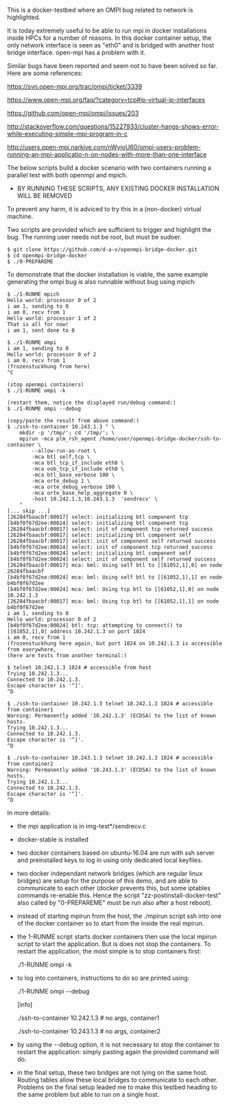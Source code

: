 
This is a docker-testbed where an OMPI bug related to network is highlighted.

It is today extremely useful to be able to run mpi in docker installations
inside HPCs for a number of reasons.  In this docker container setup, the
only network interface is seen as "eth0" and is bridged with another host
bridge interface. open-mpi has a problem with it.

Similar bugs have been reported and seem not to have been solved so far.
Here are some references:

https://svn.open-mpi.org/trac/ompi/ticket/3339

https://www.open-mpi.org/faq/?category=tcp#ip-virtual-ip-interfaces

https://github.com/open-mpi/ompi/issues/203

http://stackoverflow.com/questions/15227933/cluster-hangs-shows-error-while-executing-simple-mpi-program-in-c

http://users.open-mpi.narkive.com/nWyjoU60/ompi-users-problem-running-an-mpi-applicatio-n-on-nodes-with-more-than-one-interface

The below scripts build a docker scenario with two containers running a
parallel test with both openmpi and mpich.

* BY RUNNING THESE SCRIPTS, ANY EXISTING DOCKER INSTALLATION WILL BE REMOVED

To prevent any harm, it is adviced to try this in a (non-docker) virtual machine.

Two scripts are provided which are sufficient to trigger and highlight the
bug.  The running user needs not be root, but must be sudoer.

	$ git clone https://github.com/d-a-v/openmpi-bridge-docker.git
	$ cd openmpi-bridge-docker
	$ ./0-PREPAREME

To demonstrate that the docker installation is viable, the same example
generating the ompi bug is also runnable without bug using mpich:

	$ ./1-RUNME mpich
	Hello world: processor 0 of 2
	i am 1, sending to 0
	i am 0, recv from 1
	Hello world: processor 1 of 2
	That is all for now!
	i am 1, sent done to 0

	$ ./1-RUNME ompi
	i am 1, sending to 0
	Hello world: processor 0 of 2
	i am 0, recv from 1
	(frozenstuckhung from here)
	^C
	
	(stop openmpi containers)
	$ ./1-RUNME ompi -k

	(restart them, notice the displayed run/debug command:)
	$ ./1-RUNME ompi --debug
	
	(copy/paste the result from above command:)
	$ ./ssh-to-container 10.243.1.3 " \
		mkdir -p '/tmp/'; cd '/tmp/'; \
		mpirun -mca plm_rsh_agent /home/user/openmpi-bridge-docker/ssh-to-container \
			--allow-run-as-root \
			-mca btl self,tcp \
			-mca btl_tcp_if_include eth0 \
			-mca oob_tcp_if_include eth0 \
			-mca btl_base_verbose 100 \
			-mca orte_debug 1 \
			-mca orte_debug_verbose 100 \
			-mca orte_base_help_aggregate 0 \
			-host 10.242.1.3,10.243.1.3  'sendrecv' \
		"
	[... skip ...]
	[26284fbaacbf:00017] select: initializing btl component tcp
	[b4bf0f67d2ee:00024] select: initializing btl component tcp
	[26284fbaacbf:00017] select: init of component tcp returned success
	[26284fbaacbf:00017] select: initializing btl component self
	[26284fbaacbf:00017] select: init of component self returned success
	[b4bf0f67d2ee:00024] select: init of component tcp returned success
	[b4bf0f67d2ee:00024] select: initializing btl component self
	[b4bf0f67d2ee:00024] select: init of component self returned success
	[26284fbaacbf:00017] mca: bml: Using self btl to [[61052,1],0] on node 26284fbaacbf
	[b4bf0f67d2ee:00024] mca: bml: Using self btl to [[61052,1],1] on node b4bf0f67d2ee
	[b4bf0f67d2ee:00024] mca: bml: Using tcp btl to [[61052,1],0] on node 10.242.1.3
	[26284fbaacbf:00017] mca: bml: Using tcp btl to [[61052,1],1] on node b4bf0f67d2ee
	i am 1, sending to 0
	Hello world: processor 0 of 2
	[b4bf0f67d2ee:00024] btl: tcp: attempting to connect() to [[61052,1],0] address 10.242.1.3 on port 1024
	i am 0, recv from 1
	(frozenstuckhung here again, but port 1024 on 10.242.1.3 is accessible from everywhere,
	(here are tests from another terminal:)

	$ telnet 10.242.1.3 1024 # accessible from host
	Trying 10.242.1.3...
	Connected to 10.242.1.3.
	Escape character is '^]'.
	^D
	
	$ ./ssh-to-container 10.242.1.3 telnet 10.242.1.3 1024 # accessible from container1
	Warning: Permanently added '10.242.1.3' (ECDSA) to the list of known hosts.
	Trying 10.242.1.3...
	Connected to 10.242.1.3.
	Escape character is '^]'.
	^D
	
	$ ./ssh-to-container 10.243.1.3 telnet 10.242.1.3 1024 # accessible from container2
	Warning: Permanently added '10.243.1.3' (ECDSA) to the list of known hosts.
	Trying 10.242.1.3...
	Connected to 10.242.1.3.
	Escape character is '^]'.
	^D
	
		

In more details:

* the mpi application is in img-test*/sendrecv.c

* docker-stable is installed

* two docker containers based on ubuntu-16.04 are run with ssh server and
  preinstalled keys to log in using only dedicated local keyfiles.

* two docker independant network bridges (which are regular linux bridges)
  are setup for the purpose of this demo, and are able to communicate to
  each other (docker prevents this, but some iptables commands re-enable
  this.  Hence the script "zz-postinstall-docker-test" also called by
  "0-PREPAREME" must be run also after a host reboot).

* instead of starting mpirun from the host, the ./mpirun script ssh into one
  of the docker container so to start from the inside the real mpirun.

* the 1-RUNME script starts docker containers then use the local mpirun script
  to start the application. But is does not stop the containers.
  To restart the application, the most simple is to stop containers first:

	./1-RUNME ompi -k

* to log into containers, instructions to do so are printed using:

	./1-RUNME ompi --debug
	
	[info]
	
	./ssh-to-container 10.242.1.3 # no args, container1

	./ssh-to-container 10.243.1.3 # no args, container2

* by using the --debug option, it is not necessary to stop the container to
  restart the application: simply pasting again the provided command will
  do.

* in the final setup, these two bridges are not lying on the same host. 
  Routing tables allow these local bridges to communicate to each other. 
  Problems on the final setup leaded me to make this testbed heading to the
  same problem but able to run on a single host.
